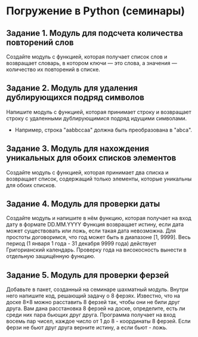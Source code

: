 # Погружение в Python (семинары)

## Задание 1. Модуль для подсчета количества повторений слов
Создайте модуль с функцией, которая получает список слов и возвращает
словарь, в котором ключи — это слова, а значения — количество их повторений
в списке.



## Задание 2. Модуль для удаления дублирующихся подряд символов
Напишите модуль с функцией, которая принимает строку и возвращает строку с
удаленными дублирующимися подряд идущими символами. 
* Например, строка "aabbccaa" должна быть преобразована в "abca".



## Задание 3. Модуль для нахождения уникальных для обоих списков элементов
Создайте модуль с функцией, которая принимает два списка и возвращает
список, содержащий только элементы, которые уникальны для обоих списков.



## Задание 4. Модуль для проверки даты
Создайте модуль и напишите в нём функцию, которая получает на вход дату в
формате DD.MM.YYYY Функция возвращает истину, если дата может существовать
или ложь, если такая дата невозможна. Для простоты договоримся, что год
может быть в диапазоне [1, 9999]. Весь период (1 января 1 года - 31 декабря 9999
года) действует Григорианский календарь. Проверку года на високосность
вынести в отдельную защищённую функцию.




## Задание 5. Модуль для проверки ферзей
Добавьте в пакет, созданный на семинаре шахматный модуль. Внутри него
напишите код, решающий задачу о 8 ферзях. Известно, что на доске 8×8 можно
расставить 8 ферзей так, чтобы они не били друг друга. Вам дана расстановка 8
ферзей на доске, определите, есть ли среди них пара бьющих друг друга.
Программа получает на вход восемь пар чисел, каждое число от 1 до 8 -
координаты 8 ферзей. Если ферзи не бьют друг друга верните истину, а если бьют - ложь.